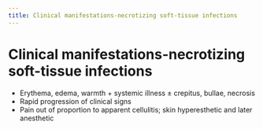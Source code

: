 ```yaml
---
title: Clinical manifestations-necrotizing soft-tissue infections
---
```

# Clinical manifestations-necrotizing soft-tissue infections

* Erythema, edema, warmth + systemic illness ± crepitus, bullae, necrosis
* Rapid progression of clinical signs
* Pain out of proportion to apparent cellulitis; skin hyperesthetic and later anesthetic




